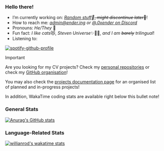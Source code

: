 ### Hello there!

- I’m currently working on: *[Random stuff](https://github.com/Ender-ing)🥴*~~, *might discontinue later*🤭~~!
- How to reach me: *[admin@ender.ing](mailto:admin@ender.ing) or [*@.0xender* on Discord](https://discord.com/users/527265594345783316)*
- Pronouns: *He/They* 👀
- Fun fact: *I like cats*😻, *Steven Universe*✨💎💖, *and I am ~~barely~~ trilingual*!
- Listening to:

[![spotify-github-profile](https://spotify-github-profile.kittinanx.com/api/view?uid=31jorvl6g2eospvvg2vz52juvlcy&cover_image=true&theme=natemoo-re&show_offline=true&background_color=00bac7&interchange=false&bar_color=00bac7&bar_color_cover=false)](https://spotify-github-profile.kittinanx.com/api/view?uid=31jorvl6g2eospvvg2vz52juvlcy&redirect=true)

> [!IMPORTANT]
> Are you looking for my CV projects?
> Check my [personal repositories](https://github.com/0xENDER?tab=repositories)
> or check my [GitHub organisation](https://github.com/Ender-ing)!
>
> You may also check the [projects documentation page](https://docs.ender.ing/docs/contribution/intro/#projects) for an organised list of planned and in-progress projects!
>
> In addition, WakaTime coding stats are available right below this bullet note!

### General Stats

[![Anurag's GitHub stats](https://github-readme-stats.vercel.app/api?username=0xENDER&theme=dark)](https://github.com/anuraghazra/github-readme-stats)

### Language-Related Stats

[![willianrod's wakatime stats](https://github-readme-stats.vercel.app/api/wakatime?username=0xENDER&layout=compact&theme=dark)](https://github.com/anuraghazra/github-readme-stats)
